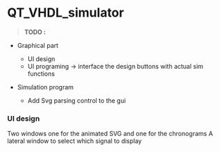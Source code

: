 QT_VHDL_simulator
=====================================

>**TODO :**

 - Graphical part
    - UI design
    - UI programing -> interface the design buttons with actual sim functions

- Simulation program
    - Add Svg parsing control to the gui


### UI design
Two windows one for the animated SVG and one for the chronograms
A lateral window to select which signal to display
